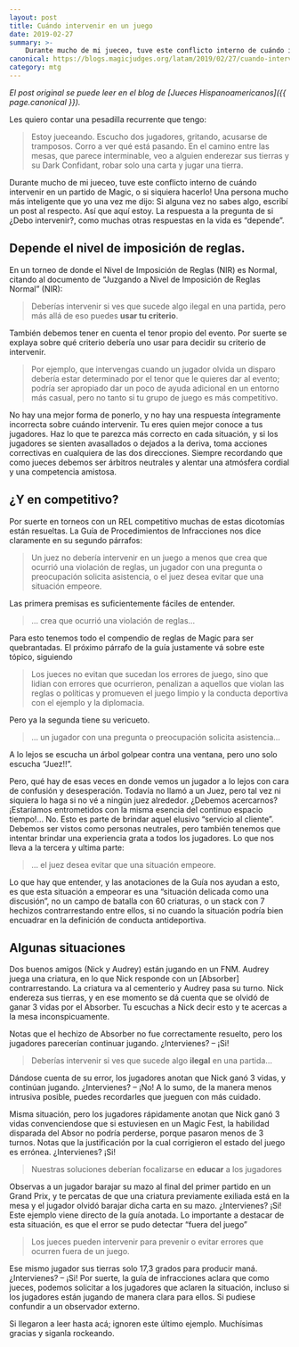 ```yaml
---
layout: post
title: Cuándo intervenir en un juego
date: 2019-02-27
summary: >-
    Durante mucho de mi jueceo, tuve este conflicto interno de cuándo intervenir en un partido de Magic, o si siquiera hacerlo! Una persona mucho más inteligente que yo una vez me dijo: Si alguna vez no sabes algo, escribí un post al respecto. Así que aquí estoy.  La respuesta a la pregunta de si ¿Debo intervenir?, como muchas otras respuestas en la vida es “depende”.
canonical: https://blogs.magicjudges.org/latam/2019/02/27/cuando-intervenir-en-un-juego-por-joaquin-azcarate/
category: mtg
---
```


_El post original se puede leer en el blog de [Jueces Hispanoamericanos]({{ page.canonical }})._

Les quiero contar una pesadilla recurrente que tengo:

> Estoy jueceando. Escucho dos jugadores, gritando, acusarse de tramposos. Corro a ver qué está pasando. En el camino entre las mesas, que parece interminable, veo a alguien enderezar sus tierras y su Dark Confidant, robar solo una carta y jugar una tierra.

Durante mucho de mi jueceo, tuve este conflicto interno de cuándo intervenir en un partido de Magic, o si siquiera hacerlo! Una persona mucho más inteligente que yo una vez me dijo: Si alguna vez no sabes algo, escribí un post al respecto. Así que aquí estoy.  La respuesta a la pregunta de si ¿Debo intervenir?, como muchas otras respuestas en la vida es “depende”.

## Depende el nivel de imposición de reglas.

En un torneo de donde el Nivel de Imposición de Reglas (NIR) es Normal, citando al documento de “Juzgando a Nivel de Imposición de Reglas Normal” (NIR):

> Deberías intervenir si ves que sucede algo ilegal en una partida, pero más allá de eso puedes **usar tu criterio**.

También debemos tener en cuenta el tenor propio del evento. Por suerte se explaya sobre qué criterio debería uno usar para decidir su criterio de intervenir.

> Por ejemplo, que intervengas cuando un jugador olvida un disparo debería estar determinado por el tenor que le quieres dar al evento; podría ser apropiado dar un poco de ayuda adicional en un entorno más casual, pero no tanto si tu grupo de juego es más competitivo.

No hay una mejor forma de ponerlo, y no hay una respuesta íntegramente incorrecta sobre cuándo intervenir. Tu eres quien mejor conoce a tus jugadores. Haz lo que te parezca más correcto en cada situación, y si los jugadores se sienten avasallados o dejados a la deriva, toma acciones correctivas en cualquiera de las dos direcciones. Siempre recordando que como jueces debemos ser árbitros neutrales y alentar una atmósfera cordial y una competencia amistosa.

## ¿Y en competitivo?

Por suerte en torneos con un REL competitivo muchas de estas dicotomías están resueltas. La Guía de Procedimientos de Infracciones nos dice claramente en su segundo párrafos:

> Un juez no debería intervenir en un juego a menos que crea que ocurrió una violación de reglas, un jugador con una pregunta o preocupación solicita asistencia, o el juez desea evitar que una situación empeore.

Las primera premisas es suficientemente fáciles de entender.

> … crea que ocurrió una violación de reglas…

Para esto tenemos todo el compendio de reglas de Magic para ser quebrantadas. El próximo párrafo de la guía justamente vá sobre este tópico, siguiendo

> Los jueces no evitan que sucedan los errores de juego, sino que lidian con errores que ocurrieron, penalizan a aquellos que violan las reglas o políticas y promueven el juego limpio y la conducta deportiva con el ejemplo y la diplomacia.

Pero ya la segunda tiene su vericueto.

> … un jugador con una pregunta o preocupación solicita asistencia…

A lo lejos se escucha un árbol golpear contra una ventana, pero uno solo escucha “Juez!!”.

Pero, qué hay de esas veces en donde vemos un jugador a lo lejos con cara de confusión y desesperación. Todavía no llamó a un Juez, pero tal vez ni siquiera lo haga si no vé a ningún juez alrededor. ¿Debemos acercarnos? ¡Estaríamos entrometidos con la misma esencia del continuo espacio tiempo!… No. Esto es parte de brindar aquel elusivo “servicio al cliente”. Debemos ser vistos como personas neutrales, pero también tenemos que intentar brindar una experiencia grata a todos los jugadores. Lo que nos lleva a la tercera y ultima parte:

> …  el juez desea evitar que una situación empeore.

Lo que hay que entender, y las anotaciones de la Guía nos ayudan a esto, es que esta situación a empeorar es una “situación delicada como una discusión”, no un campo de batalla con 60 criaturas, o un stack con 7 hechizos contrarrestando entre ellos, si no cuando la situación podría bien encuadrar en la definición de conducta antideportiva.


## Algunas situaciones

Dos buenos amigos (Nick y Audrey) están jugando en un FNM. Audrey juega una criatura, en lo que Nick responde con un [Absorber] contrarrestando. La criatura va al cementerio y Audrey pasa su turno. Nick endereza sus tierras, y en ese momento se dá cuenta que se olvidó de ganar 3 vidas por el Absorber. Tu escuchas a Nick decir esto y te acercas a la mesa inconspicuamente.

Notas que el hechizo de Absorber no fue correctamente resuelto, pero los jugadores parecerían continuar jugando. ¿Intervienes? – ¡Si!

> Deberías intervenir si ves que sucede algo **ilegal** en una partida…

Dándose cuenta de su error, los jugadores anotan que Nick ganó 3 vidas, y continúan jugando. ¿Intervienes? – ¡No! A lo sumo, de la manera menos intrusiva posible, puedes recordarles que jueguen con más cuidado.

Misma situación, pero los jugadores rápidamente anotan que Nick ganó 3 vidas convenciendose que si estuviesen en un Magic Fest, la habilidad disparada del Absor no podría perderse, porque pasaron menos de 3 turnos. Notas que la justificación por la cual corrigieron el estado del juego es errónea. ¿Intervienes? ¡Si!

> Nuestras soluciones deberían focalizarse en **educar** a los jugadores

Observas a un jugador barajar su mazo al final del primer partido en un Grand Prix, y te percatas de que una criatura previamente exiliada está en la mesa y el jugador olvidó barajar dicha carta en su mazo. ¿Intervienes? ¡Si! Este ejemplo viene directo de la guía anotada. Lo importante a destacar de esta situación, es que el error se pudo detectar “fuera del juego”

> Los jueces pueden intervenir para prevenir o evitar errores que ocurren fuera de un juego.

Ese mismo jugador sus tierras solo 17,3 grados para producir maná.¿Intervienes? – ¡Si! Por suerte, la guía de infracciones aclara que como jueces, podemos  solicitar a los jugadores que aclaren la situación, incluso si los jugadores están jugando de manera clara para ellos. Si pudiese confundir a un observador externo.

Si llegaron a leer hasta acá; ignoren este último ejemplo. Muchísimas gracias y siganla rockeando.
